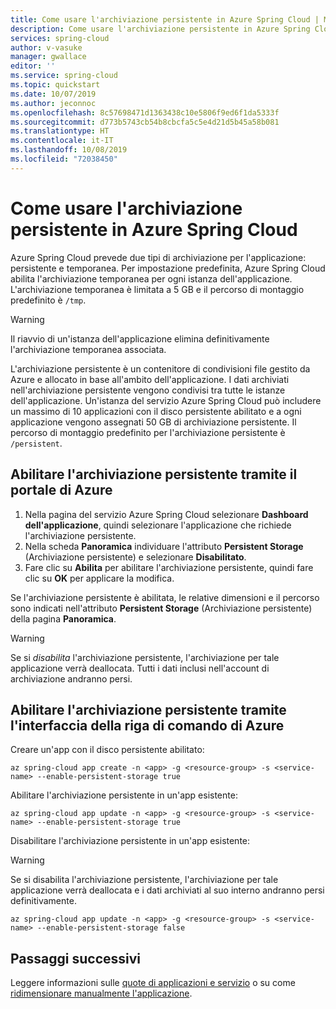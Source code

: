 ```yaml
---
title: Come usare l'archiviazione persistente in Azure Spring Cloud | Microsoft Docs
description: Come usare l'archiviazione persistente in Azure Spring Cloud
services: spring-cloud
author: v-vasuke
manager: gwallace
editor: ''
ms.service: spring-cloud
ms.topic: quickstart
ms.date: 10/07/2019
ms.author: jeconnoc
ms.openlocfilehash: 8c57698471d1363438c10e5806f9ed6f1da5333f
ms.sourcegitcommit: d773b5743cb54b8cbcfa5c5e4d21d5b45a58b081
ms.translationtype: HT
ms.contentlocale: it-IT
ms.lasthandoff: 10/08/2019
ms.locfileid: "72038450"
---
```

# <a name="how-to-use-persistent-storage-in-azure-spring-cloud"></a>Come usare l'archiviazione persistente in Azure Spring Cloud

Azure Spring Cloud prevede due tipi di archiviazione per l'applicazione: persistente e temporanea.  Per impostazione predefinita, Azure Spring Cloud abilita l'archiviazione temporanea per ogni istanza dell'applicazione. L'archiviazione temporanea è limitata a 5 GB e il percorso di montaggio predefinito è `/tmp`.

> [!WARNING]
> Il riavvio di un'istanza dell'applicazione elimina definitivamente l'archiviazione temporanea associata.

L'archiviazione persistente è un contenitore di condivisioni file gestito da Azure e allocato in base all'ambito dell'applicazione. I dati archiviati nell'archiviazione persistente vengono condivisi tra tutte le istanze dell'applicazione. Un'istanza del servizio Azure Spring Cloud può includere un massimo di 10 applicazioni con il disco persistente abilitato e a ogni applicazione vengono assegnati 50 GB di archiviazione persistente. Il percorso di montaggio predefinito per l'archiviazione persistente è `/persistent`.

## <a name="enable-persistent-storage-using-the-azure-portal"></a>Abilitare l'archiviazione persistente tramite il portale di Azure

1. Nella pagina del servizio Azure Spring Cloud selezionare **Dashboard dell'applicazione**, quindi selezionare l'applicazione che richiede l'archiviazione persistente.
1. Nella scheda **Panoramica** individuare l'attributo **Persistent Storage** (Archiviazione persistente) e selezionare **Disabilitato**.
1. Fare clic su **Abilita** per abilitare l'archiviazione persistente, quindi fare clic su **OK** per applicare la modifica.

Se l'archiviazione persistente è abilitata, le relative dimensioni e il percorso sono indicati nell'attributo **Persistent Storage** (Archiviazione persistente) della pagina **Panoramica**.

> [!WARNING]
> Se si *disabilita* l'archiviazione persistente, l'archiviazione per tale applicazione verrà deallocata.  Tutti i dati inclusi nell'account di archiviazione andranno persi. 

## <a name="enable-persistent-storage-using-the-azure-cli"></a>Abilitare l'archiviazione persistente tramite l'interfaccia della riga di comando di Azure

Creare un'app con il disco persistente abilitato:
 
```azurecli
az spring-cloud app create -n <app> -g <resource-group> -s <service-name> --enable-persistent-storage true
```

Abilitare l'archiviazione persistente in un'app esistente:

```azurecli
az spring-cloud app update -n <app> -g <resource-group> -s <service-name> --enable-persistent-storage true
```

Disabilitare l'archiviazione persistente in un'app esistente:

> [!WARNING]
> Se si disabilita l'archiviazione persistente, l'archiviazione per tale applicazione verrà deallocata e i dati archiviati al suo interno andranno persi definitivamente. 

```azurecli
az spring-cloud app update -n <app> -g <resource-group> -s <service-name> --enable-persistent-storage false
```

## <a name="next-steps"></a>Passaggi successivi

Leggere informazioni sulle [quote di applicazioni e servizio](spring-cloud-quotas.md) o su come [ridimensionare manualmente l'applicazione](spring-cloud-tutorial-scale-manual.md).